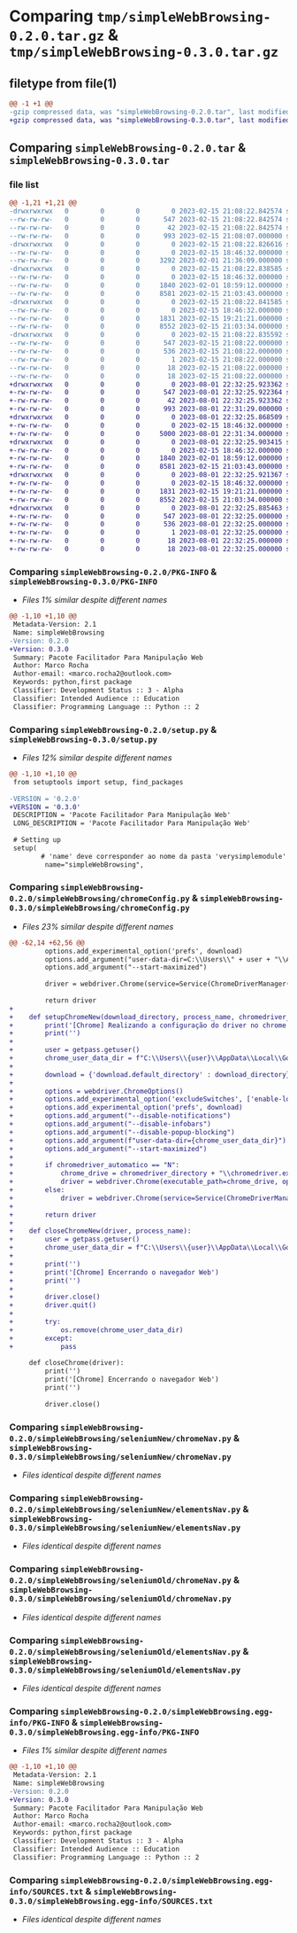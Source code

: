 # Comparing `tmp/simpleWebBrowsing-0.2.0.tar.gz` & `tmp/simpleWebBrowsing-0.3.0.tar.gz`

## filetype from file(1)

```diff
@@ -1 +1 @@
-gzip compressed data, was "simpleWebBrowsing-0.2.0.tar", last modified: Wed Feb 15 21:08:22 2023, max compression
+gzip compressed data, was "simpleWebBrowsing-0.3.0.tar", last modified: Tue Aug  1 22:32:25 2023, max compression
```

## Comparing `simpleWebBrowsing-0.2.0.tar` & `simpleWebBrowsing-0.3.0.tar`

### file list

```diff
@@ -1,21 +1,21 @@
-drwxrwxrwx   0        0        0        0 2023-02-15 21:08:22.842574 simpleWebBrowsing-0.2.0/
--rw-rw-rw-   0        0        0      547 2023-02-15 21:08:22.842574 simpleWebBrowsing-0.2.0/PKG-INFO
--rw-rw-rw-   0        0        0       42 2023-02-15 21:08:22.842574 simpleWebBrowsing-0.2.0/setup.cfg
--rw-rw-rw-   0        0        0      993 2023-02-15 21:08:07.000000 simpleWebBrowsing-0.2.0/setup.py
-drwxrwxrwx   0        0        0        0 2023-02-15 21:08:22.826616 simpleWebBrowsing-0.2.0/simpleWebBrowsing/
--rw-rw-rw-   0        0        0        0 2023-02-15 18:46:32.000000 simpleWebBrowsing-0.2.0/simpleWebBrowsing/__init__.py
--rw-rw-rw-   0        0        0     3292 2023-02-01 21:36:09.000000 simpleWebBrowsing-0.2.0/simpleWebBrowsing/chromeConfig.py
-drwxrwxrwx   0        0        0        0 2023-02-15 21:08:22.838585 simpleWebBrowsing-0.2.0/simpleWebBrowsing/seleniumNew/
--rw-rw-rw-   0        0        0        0 2023-02-15 18:46:32.000000 simpleWebBrowsing-0.2.0/simpleWebBrowsing/seleniumNew/__init__.py
--rw-rw-rw-   0        0        0     1840 2023-02-01 18:59:12.000000 simpleWebBrowsing-0.2.0/simpleWebBrowsing/seleniumNew/chromeNav.py
--rw-rw-rw-   0        0        0     8581 2023-02-15 21:03:43.000000 simpleWebBrowsing-0.2.0/simpleWebBrowsing/seleniumNew/elementsNav.py
-drwxrwxrwx   0        0        0        0 2023-02-15 21:08:22.841585 simpleWebBrowsing-0.2.0/simpleWebBrowsing/seleniumOld/
--rw-rw-rw-   0        0        0        0 2023-02-15 18:46:32.000000 simpleWebBrowsing-0.2.0/simpleWebBrowsing/seleniumOld/__init__.py
--rw-rw-rw-   0        0        0     1831 2023-02-15 19:21:21.000000 simpleWebBrowsing-0.2.0/simpleWebBrowsing/seleniumOld/chromeNav.py
--rw-rw-rw-   0        0        0     8552 2023-02-15 21:03:34.000000 simpleWebBrowsing-0.2.0/simpleWebBrowsing/seleniumOld/elementsNav.py
-drwxrwxrwx   0        0        0        0 2023-02-15 21:08:22.835592 simpleWebBrowsing-0.2.0/simpleWebBrowsing.egg-info/
--rw-rw-rw-   0        0        0      547 2023-02-15 21:08:22.000000 simpleWebBrowsing-0.2.0/simpleWebBrowsing.egg-info/PKG-INFO
--rw-rw-rw-   0        0        0      536 2023-02-15 21:08:22.000000 simpleWebBrowsing-0.2.0/simpleWebBrowsing.egg-info/SOURCES.txt
--rw-rw-rw-   0        0        0        1 2023-02-15 21:08:22.000000 simpleWebBrowsing-0.2.0/simpleWebBrowsing.egg-info/dependency_links.txt
--rw-rw-rw-   0        0        0       18 2023-02-15 21:08:22.000000 simpleWebBrowsing-0.2.0/simpleWebBrowsing.egg-info/requires.txt
--rw-rw-rw-   0        0        0       18 2023-02-15 21:08:22.000000 simpleWebBrowsing-0.2.0/simpleWebBrowsing.egg-info/top_level.txt
+drwxrwxrwx   0        0        0        0 2023-08-01 22:32:25.923362 simpleWebBrowsing-0.3.0/
+-rw-rw-rw-   0        0        0      547 2023-08-01 22:32:25.922364 simpleWebBrowsing-0.3.0/PKG-INFO
+-rw-rw-rw-   0        0        0       42 2023-08-01 22:32:25.923362 simpleWebBrowsing-0.3.0/setup.cfg
+-rw-rw-rw-   0        0        0      993 2023-08-01 22:31:29.000000 simpleWebBrowsing-0.3.0/setup.py
+drwxrwxrwx   0        0        0        0 2023-08-01 22:32:25.868509 simpleWebBrowsing-0.3.0/simpleWebBrowsing/
+-rw-rw-rw-   0        0        0        0 2023-02-15 18:46:32.000000 simpleWebBrowsing-0.3.0/simpleWebBrowsing/__init__.py
+-rw-rw-rw-   0        0        0     5000 2023-08-01 22:31:34.000000 simpleWebBrowsing-0.3.0/simpleWebBrowsing/chromeConfig.py
+drwxrwxrwx   0        0        0        0 2023-08-01 22:32:25.903415 simpleWebBrowsing-0.3.0/simpleWebBrowsing/seleniumNew/
+-rw-rw-rw-   0        0        0        0 2023-02-15 18:46:32.000000 simpleWebBrowsing-0.3.0/simpleWebBrowsing/seleniumNew/__init__.py
+-rw-rw-rw-   0        0        0     1840 2023-02-01 18:59:12.000000 simpleWebBrowsing-0.3.0/simpleWebBrowsing/seleniumNew/chromeNav.py
+-rw-rw-rw-   0        0        0     8581 2023-02-15 21:03:43.000000 simpleWebBrowsing-0.3.0/simpleWebBrowsing/seleniumNew/elementsNav.py
+drwxrwxrwx   0        0        0        0 2023-08-01 22:32:25.921367 simpleWebBrowsing-0.3.0/simpleWebBrowsing/seleniumOld/
+-rw-rw-rw-   0        0        0        0 2023-02-15 18:46:32.000000 simpleWebBrowsing-0.3.0/simpleWebBrowsing/seleniumOld/__init__.py
+-rw-rw-rw-   0        0        0     1831 2023-02-15 19:21:21.000000 simpleWebBrowsing-0.3.0/simpleWebBrowsing/seleniumOld/chromeNav.py
+-rw-rw-rw-   0        0        0     8552 2023-02-15 21:03:34.000000 simpleWebBrowsing-0.3.0/simpleWebBrowsing/seleniumOld/elementsNav.py
+drwxrwxrwx   0        0        0        0 2023-08-01 22:32:25.885463 simpleWebBrowsing-0.3.0/simpleWebBrowsing.egg-info/
+-rw-rw-rw-   0        0        0      547 2023-08-01 22:32:25.000000 simpleWebBrowsing-0.3.0/simpleWebBrowsing.egg-info/PKG-INFO
+-rw-rw-rw-   0        0        0      536 2023-08-01 22:32:25.000000 simpleWebBrowsing-0.3.0/simpleWebBrowsing.egg-info/SOURCES.txt
+-rw-rw-rw-   0        0        0        1 2023-08-01 22:32:25.000000 simpleWebBrowsing-0.3.0/simpleWebBrowsing.egg-info/dependency_links.txt
+-rw-rw-rw-   0        0        0       18 2023-08-01 22:32:25.000000 simpleWebBrowsing-0.3.0/simpleWebBrowsing.egg-info/requires.txt
+-rw-rw-rw-   0        0        0       18 2023-08-01 22:32:25.000000 simpleWebBrowsing-0.3.0/simpleWebBrowsing.egg-info/top_level.txt
```

### Comparing `simpleWebBrowsing-0.2.0/PKG-INFO` & `simpleWebBrowsing-0.3.0/PKG-INFO`

 * *Files 1% similar despite different names*

```diff
@@ -1,10 +1,10 @@
 Metadata-Version: 2.1
 Name: simpleWebBrowsing
-Version: 0.2.0
+Version: 0.3.0
 Summary: Pacote Facilitador Para Manipulação Web
 Author: Marco Rocha
 Author-email: <marco.rocha2@outlook.com>
 Keywords: python,first package
 Classifier: Development Status :: 3 - Alpha
 Classifier: Intended Audience :: Education
 Classifier: Programming Language :: Python :: 2
```

### Comparing `simpleWebBrowsing-0.2.0/setup.py` & `simpleWebBrowsing-0.3.0/setup.py`

 * *Files 12% similar despite different names*

```diff
@@ -1,10 +1,10 @@
 from setuptools import setup, find_packages
 
-VERSION = '0.2.0' 
+VERSION = '0.3.0' 
 DESCRIPTION = 'Pacote Facilitador Para Manipulação Web'
 LONG_DESCRIPTION = 'Pacote Facilitador Para Manipulação Web'
 
 # Setting up
 setup(
        # 'name' deve corresponder ao nome da pasta 'verysimplemodule'
         name="simpleWebBrowsing",
```

### Comparing `simpleWebBrowsing-0.2.0/simpleWebBrowsing/chromeConfig.py` & `simpleWebBrowsing-0.3.0/simpleWebBrowsing/chromeConfig.py`

 * *Files 23% similar despite different names*

```diff
@@ -62,14 +62,56 @@
         options.add_experimental_option('prefs', download)
         options.add_argument("user-data-dir=C:\\Users\\" + user + "\\AppData\\Local\\Google\\Chrome\\User Data\\" + diretorioUserChrome)
         options.add_argument("--start-maximized")
 
         driver = webdriver.Chrome(service=Service(ChromeDriverManager().install()), chrome_options=options)
     
         return driver
+    
+    def setupChromeNew(download_directory, process_name, chromedriver_automatico, chromedriver_directory):
+        print('[Chrome] Realizando a configuração do driver no chrome!')
+        print('')
+
+        user = getpass.getuser()
+        chrome_user_data_dir = f"C:\\Users\\{user}\\AppData\\Local\\Google\\Chrome\\User Data\\{process_name}"
+
+        download = {'download.default_directory' : download_directory}
+
+        options = webdriver.ChromeOptions()
+        options.add_experimental_option('excludeSwitches', ['enable-logging'])
+        options.add_experimental_option('prefs', download)
+        options.add_argument("--disable-notifications")
+        options.add_argument("--disable-infobars")
+        options.add_argument("--disable-popup-blocking")
+        options.add_argument(f"user-data-dir={chrome_user_data_dir}")
+        options.add_argument("--start-maximized")
+
+        if chromedriver_automatico == "N":
+            chrome_drive = chromedriver_directory + "\\chromedriver.exe"
+            driver = webdriver.Chrome(executable_path=chrome_drive, options=options)
+        else:
+            driver = webdriver.Chrome(service=Service(ChromeDriverManager().install()), chrome_options=options)
+    
+        return driver
+    
+    def closeChromeNew(driver, process_name):
+        user = getpass.getuser()
+        chrome_user_data_dir = f"C:\\Users\\{user}\\AppData\\Local\\Google\\Chrome\\User Data\\{process_name}"
+
+        print('')
+        print('[Chrome] Encerrando o navegador Web')
+        print('')
+
+        driver.close()
+        driver.quit()
+
+        try:
+            os.remove(chrome_user_data_dir)
+        except:
+            pass
 
     def closeChrome(driver):
         print('')
         print('[Chrome] Encerrando o navegador Web')
         print('')
 
         driver.close()
```

### Comparing `simpleWebBrowsing-0.2.0/simpleWebBrowsing/seleniumNew/chromeNav.py` & `simpleWebBrowsing-0.3.0/simpleWebBrowsing/seleniumNew/chromeNav.py`

 * *Files identical despite different names*

### Comparing `simpleWebBrowsing-0.2.0/simpleWebBrowsing/seleniumNew/elementsNav.py` & `simpleWebBrowsing-0.3.0/simpleWebBrowsing/seleniumNew/elementsNav.py`

 * *Files identical despite different names*

### Comparing `simpleWebBrowsing-0.2.0/simpleWebBrowsing/seleniumOld/chromeNav.py` & `simpleWebBrowsing-0.3.0/simpleWebBrowsing/seleniumOld/chromeNav.py`

 * *Files identical despite different names*

### Comparing `simpleWebBrowsing-0.2.0/simpleWebBrowsing/seleniumOld/elementsNav.py` & `simpleWebBrowsing-0.3.0/simpleWebBrowsing/seleniumOld/elementsNav.py`

 * *Files identical despite different names*

### Comparing `simpleWebBrowsing-0.2.0/simpleWebBrowsing.egg-info/PKG-INFO` & `simpleWebBrowsing-0.3.0/simpleWebBrowsing.egg-info/PKG-INFO`

 * *Files 1% similar despite different names*

```diff
@@ -1,10 +1,10 @@
 Metadata-Version: 2.1
 Name: simpleWebBrowsing
-Version: 0.2.0
+Version: 0.3.0
 Summary: Pacote Facilitador Para Manipulação Web
 Author: Marco Rocha
 Author-email: <marco.rocha2@outlook.com>
 Keywords: python,first package
 Classifier: Development Status :: 3 - Alpha
 Classifier: Intended Audience :: Education
 Classifier: Programming Language :: Python :: 2
```

### Comparing `simpleWebBrowsing-0.2.0/simpleWebBrowsing.egg-info/SOURCES.txt` & `simpleWebBrowsing-0.3.0/simpleWebBrowsing.egg-info/SOURCES.txt`

 * *Files identical despite different names*

